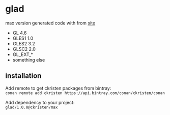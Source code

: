 # glad

max version generated code with from [site](http://glad.dav1d.de/#profile=compatibility&api=gl%3D4.6&api=gles1%3D1.0&api=gles2%3D3.2&api=glsc2%3D2.0&extensions=GL_ANGLE_texture_compression_dxt3&extensions=GL_ANGLE_texture_compression_dxt5&extensions=GL_ARB_texture_compression&extensions=GL_EXT_422_pixels&extensions=GL_EXT_EGL_image_array&extensions=GL_EXT_EGL_image_storage&extensions=GL_EXT_EGL_sync&extensions=GL_EXT_YUV_target&extensions=GL_EXT_abgr&extensions=GL_EXT_base_instance&extensions=GL_EXT_bgra&extensions=GL_EXT_bindable_uniform&extensions=GL_EXT_blend_color&extensions=GL_EXT_blend_equation_separate&extensions=GL_EXT_blend_func_extended&extensions=GL_EXT_blend_func_separate&extensions=GL_EXT_blend_logic_op&extensions=GL_EXT_blend_minmax&extensions=GL_EXT_blend_subtract&extensions=GL_EXT_buffer_storage&extensions=GL_EXT_clear_texture&extensions=GL_EXT_clip_control&extensions=GL_EXT_clip_cull_distance&extensions=GL_EXT_clip_volume_hint&extensions=GL_EXT_cmyka&extensions=GL_EXT_color_buffer_float&extensions=GL_EXT_color_buffer_half_float&extensions=GL_EXT_color_subtable&extensions=GL_EXT_compiled_vertex_array&extensions=GL_EXT_conservative_depth&extensions=GL_EXT_convolution&extensions=GL_EXT_coordinate_frame&extensions=GL_EXT_copy_image&extensions=GL_EXT_copy_texture&extensions=GL_EXT_cull_vertex&extensions=GL_EXT_debug_label&extensions=GL_EXT_debug_marker&extensions=GL_EXT_depth_bounds_test&extensions=GL_EXT_depth_clamp&extensions=GL_EXT_direct_state_access&extensions=GL_EXT_discard_framebuffer&extensions=GL_EXT_disjoint_timer_query&extensions=GL_EXT_draw_buffers&extensions=GL_EXT_draw_buffers2&extensions=GL_EXT_draw_buffers_indexed&extensions=GL_EXT_draw_elements_base_vertex&extensions=GL_EXT_draw_instanced&extensions=GL_EXT_draw_range_elements&extensions=GL_EXT_draw_transform_feedback&extensions=GL_EXT_external_buffer&extensions=GL_EXT_float_blend&extensions=GL_EXT_fog_coord&extensions=GL_EXT_framebuffer_blit&extensions=GL_EXT_framebuffer_multisample&extensions=GL_EXT_framebuffer_multisample_blit_scaled&extensions=GL_EXT_framebuffer_object&extensions=GL_EXT_framebuffer_sRGB&extensions=GL_EXT_geometry_point_size&extensions=GL_EXT_geometry_shader&extensions=GL_EXT_geometry_shader4&extensions=GL_EXT_gpu_program_parameters&extensions=GL_EXT_gpu_shader4&extensions=GL_EXT_gpu_shader5&extensions=GL_EXT_histogram&extensions=GL_EXT_index_array_formats&extensions=GL_EXT_index_func&extensions=GL_EXT_index_material&extensions=GL_EXT_index_texture&extensions=GL_EXT_instanced_arrays&extensions=GL_EXT_light_texture&extensions=GL_EXT_map_buffer_range&extensions=GL_EXT_memory_object&extensions=GL_EXT_memory_object_fd&extensions=GL_EXT_memory_object_win32&extensions=GL_EXT_misc_attribute&extensions=GL_EXT_multi_draw_arrays&extensions=GL_EXT_multi_draw_indirect&extensions=GL_EXT_multisample&extensions=GL_EXT_multisampled_compatibility&extensions=GL_EXT_multisampled_render_to_texture&extensions=GL_EXT_multisampled_render_to_texture2&extensions=GL_EXT_multiview_draw_buffers&extensions=GL_EXT_multiview_tessellation_geometry_shader&extensions=GL_EXT_multiview_texture_multisample&extensions=GL_EXT_multiview_timer_query&extensions=GL_EXT_occlusion_query_boolean&extensions=GL_EXT_packed_depth_stencil&extensions=GL_EXT_packed_float&extensions=GL_EXT_packed_pixels&extensions=GL_EXT_paletted_texture&extensions=GL_EXT_pixel_buffer_object&extensions=GL_EXT_pixel_transform&extensions=GL_EXT_pixel_transform_color_table&extensions=GL_EXT_point_parameters&extensions=GL_EXT_polygon_offset&extensions=GL_EXT_polygon_offset_clamp&extensions=GL_EXT_post_depth_coverage&extensions=GL_EXT_primitive_bounding_box&extensions=GL_EXT_protected_textures&extensions=GL_EXT_provoking_vertex&extensions=GL_EXT_pvrtc_sRGB&extensions=GL_EXT_raster_multisample&extensions=GL_EXT_read_format_bgra&extensions=GL_EXT_render_snorm&extensions=GL_EXT_rescale_normal&extensions=GL_EXT_robustness&extensions=GL_EXT_sRGB&extensions=GL_EXT_sRGB_write_control&extensions=GL_EXT_secondary_color&extensions=GL_EXT_semaphore&extensions=GL_EXT_semaphore_fd&extensions=GL_EXT_semaphore_win32&extensions=GL_EXT_separate_shader_objects&extensions=GL_EXT_separate_specular_color&extensions=GL_EXT_shader_framebuffer_fetch&extensions=GL_EXT_shader_framebuffer_fetch_non_coherent&extensions=GL_EXT_shader_group_vote&extensions=GL_EXT_shader_image_load_formatted&extensions=GL_EXT_shader_image_load_store&extensions=GL_EXT_shader_implicit_conversions&extensions=GL_EXT_shader_integer_mix&extensions=GL_EXT_shader_io_blocks&extensions=GL_EXT_shader_non_constant_global_initializers&extensions=GL_EXT_shader_pixel_local_storage&extensions=GL_EXT_shader_pixel_local_storage2&extensions=GL_EXT_shader_texture_lod&extensions=GL_EXT_shadow_funcs&extensions=GL_EXT_shadow_samplers&extensions=GL_EXT_shared_texture_palette&extensions=GL_EXT_sparse_texture&extensions=GL_EXT_sparse_texture2&extensions=GL_EXT_stencil_clear_tag&extensions=GL_EXT_stencil_two_side&extensions=GL_EXT_stencil_wrap&extensions=GL_EXT_subtexture&extensions=GL_EXT_tessellation_point_size&extensions=GL_EXT_tessellation_shader&extensions=GL_EXT_texture&extensions=GL_EXT_texture3D&extensions=GL_EXT_texture_array&extensions=GL_EXT_texture_border_clamp&extensions=GL_EXT_texture_buffer&extensions=GL_EXT_texture_buffer_object&extensions=GL_EXT_texture_compression_astc_decode_mode&extensions=GL_EXT_texture_compression_bptc&extensions=GL_EXT_texture_compression_dxt1&extensions=GL_EXT_texture_compression_latc&extensions=GL_EXT_texture_compression_rgtc&extensions=GL_EXT_texture_compression_s3tc&extensions=GL_EXT_texture_compression_s3tc_srgb&extensions=GL_EXT_texture_cube_map&extensions=GL_EXT_texture_cube_map_array&extensions=GL_EXT_texture_env_add&extensions=GL_EXT_texture_env_combine&extensions=GL_EXT_texture_env_dot3&extensions=GL_EXT_texture_filter_anisotropic&extensions=GL_EXT_texture_filter_minmax&extensions=GL_EXT_texture_format_BGRA8888&extensions=GL_EXT_texture_format_sRGB_override&extensions=GL_EXT_texture_integer&extensions=GL_EXT_texture_lod_bias&extensions=GL_EXT_texture_mirror_clamp&extensions=GL_EXT_texture_mirror_clamp_to_edge&extensions=GL_EXT_texture_norm16&extensions=GL_EXT_texture_object&extensions=GL_EXT_texture_perturb_normal&extensions=GL_EXT_texture_query_lod&extensions=GL_EXT_texture_rg&extensions=GL_EXT_texture_sRGB&extensions=GL_EXT_texture_sRGB_R8&extensions=GL_EXT_texture_sRGB_RG8&extensions=GL_EXT_texture_sRGB_decode&extensions=GL_EXT_texture_shadow_lod&extensions=GL_EXT_texture_shared_exponent&extensions=GL_EXT_texture_snorm&extensions=GL_EXT_texture_storage&extensions=GL_EXT_texture_swizzle&extensions=GL_EXT_texture_type_2_10_10_10_REV&extensions=GL_EXT_texture_view&extensions=GL_EXT_timer_query&extensions=GL_EXT_transform_feedback&extensions=GL_EXT_unpack_subimage&extensions=GL_EXT_vertex_array&extensions=GL_EXT_vertex_array_bgra&extensions=GL_EXT_vertex_attrib_64bit&extensions=GL_EXT_vertex_shader&extensions=GL_EXT_vertex_weighting&extensions=GL_EXT_win32_keyed_mutex&extensions=GL_EXT_window_rectangles&extensions=GL_EXT_x11_sync_object&language=c&specification=gl&loader=on)

- GL 4.6
- GLES1 1.0
- GLES2 3.2
- GLSC2 2.0
- GL_EXT_*
- something else

## installation

Add remote to get ckristen packages from bintray:  
`conan remote add ckristen https://api.bintray.com/conan/ckristen/conan`

Add dependency to your project:  
`glad/1.0.0@ckristen/max`
